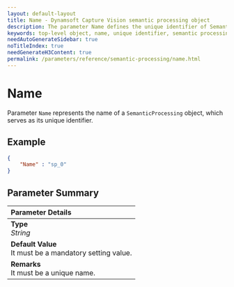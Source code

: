```yaml
---
layout: default-layout
title: Name - Dynamsoft Capture Vision semantic processing object
description: The parameter Name defines the unique identifier of SemanticProcessing object.
keywords: top-level object, name, unique identifier, semantic processing
needAutoGenerateSidebar: true
noTitleIndex: true
needGenerateH3Content: true
permalink: /parameters/reference/semantic-processing/name.html
---
```


# Name

Parameter `Name` represents the name of a `SemanticProcessing` object, which serves as its unique identifier.

## Example

```json
{
    "Name" : "sp_0"
}
```

## Parameter Summary

| Parameter Details |
| :----------------------------------- |
| **Type**<br>*String* |
| **Default Value**<br>It must be a mandatory setting value. |
| **Remarks**<br>It must be a unique name. |
